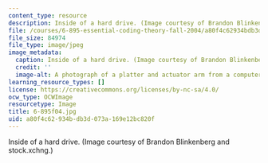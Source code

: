 ```yaml
---
content_type: resource
description: Inside of a hard drive. (Image courtesy of Brandon Blinkenberg and stock.xchng.)
file: /courses/6-895-essential-coding-theory-fall-2004/a80f4c62934bdb3d073a169e12bc820f_6-895f04.jpg
file_size: 84974
file_type: image/jpeg
image_metadata:
  caption: Inside of a hard drive. (Image courtesy of Brandon Blinkenberg and [stock.xchng](http://www.freeimages.com/).)
  credit: ''
  image-alt: A photograph of a platter and actuator arm from a computer hard drive.
learning_resource_types: []
license: https://creativecommons.org/licenses/by-nc-sa/4.0/
ocw_type: OCWImage
resourcetype: Image
title: 6-895f04.jpg
uid: a80f4c62-934b-db3d-073a-169e12bc820f
---
```

Inside of a hard drive. (Image courtesy of Brandon Blinkenberg and stock.xchng.)